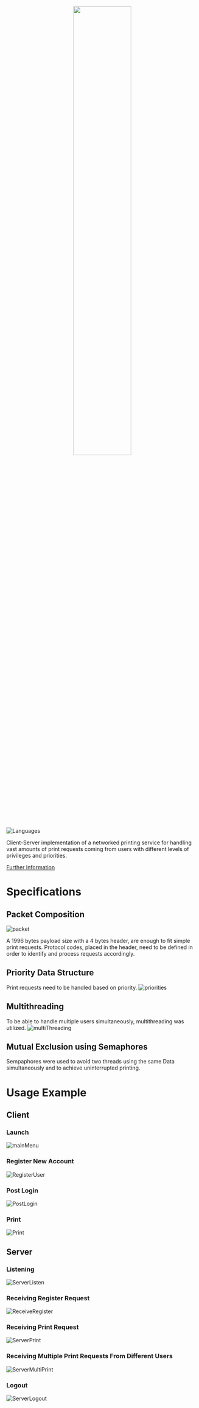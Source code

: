 <p align="center">
  <img src="https://github.com/Nizar1999/NetPrint/blob/main/screenshots/Banner.png" width = 55%; height=55% />
</p>

![Languages](https://img.shields.io/badge/-C++-grey?style=for-the-badge&logo=cplusplus) 

Client-Server implementation of a networked printing service for handling vast amounts of print requests coming from users with different levels of privileges and priorities.

[Further Information](./NetPrint_Report.docx)

# Specifications

## Packet Composition

![packet](./screenshots/Packet.png)

A 1996 bytes payload size with a 4 bytes header, are enough to fit simple print requests.
Protocol codes, placed in the header, need to be defined in order to identify and process requests accordingly.

## Priority Data Structure
Print requests need to be handled based on priority.
![priorities](./screenshots/Priorities.png)

## Multithreading
To be able to handle multiple users simultaneously, multithreading was utilized.
![multiThreading](./screenshots/MultiThreading.png)

## Mutual Exclusion using Semaphores
Sempaphores were used to avoid two threads using the same Data simultaneously and to achieve uninterrupted printing.

# Usage Example
## Client
### Launch
![mainMenu](./screenshots/MainMenu.png)

### Register New Account
![RegisterUser](./screenshots/RegisterUser.png)

### Post Login
![PostLogin](./screenshots/PostLogin.png)

### Print
![Print](./screenshots/Print.png)

## Server
### Listening
![ServerListen](./screenshots/ServerListen.png)

### Receiving Register Request
![ReceiveRegister](./screenshots/ReceiveRegister.png)

### Receiving Print Request
![ServerPrint](./screenshots/ServerPrint.png)

### Receiving Multiple Print Requests From Different Users
![ServerMultiPrint](./screenshots/ServerMultiPrint.png)

### Logout
![ServerLogout](./screenshots/ServerLogout.png)

